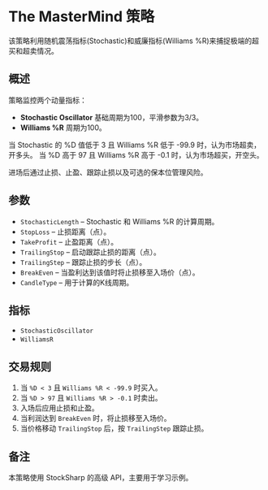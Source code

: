 # The MasterMind 策略

该策略利用随机震荡指标(Stochastic)和威廉指标(Williams %R)来捕捉极端的超买和超卖情况。

## 概述
策略监控两个动量指标：
- **Stochastic Oscillator** 基础周期为100，平滑参数为3/3。
- **Williams %R** 周期为100。

当 Stochastic 的 %D 值低于 3 且 Williams %R 低于 -99.9 时，认为市场超卖，开多头。
当 %D 高于 97 且 Williams %R 高于 -0.1 时，认为市场超买，开空头。

进场后通过止损、止盈、跟踪止损以及可选的保本位管理风险。

## 参数
- `StochasticLength` – Stochastic 和 Williams %R 的计算周期。
- `StopLoss` – 止损距离（点）。
- `TakeProfit` – 止盈距离（点）。
- `TrailingStop` – 启动跟踪止损的距离（点）。
- `TrailingStep` – 跟踪止损的步长（点）。
- `BreakEven` – 当盈利达到该值时将止损移至入场价（点）。
- `CandleType` – 用于计算的K线周期。

## 指标
- `StochasticOscillator`
- `WilliamsR`

## 交易规则
1. 当 `%D < 3` 且 `Williams %R < -99.9` 时买入。
2. 当 `%D > 97` 且 `Williams %R > -0.1` 时卖出。
3. 入场后应用止损和止盈。
4. 当利润达到 `BreakEven` 时，将止损移至入场价。
5. 当价格移动 `TrailingStop` 后，按 `TrailingStep` 跟踪止损。

## 备注
本策略使用 StockSharp 的高级 API，主要用于学习示例。
